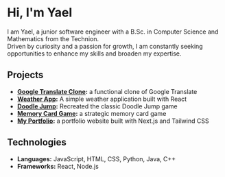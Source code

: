 # Hi, I'm Yael

I am Yael, a junior software engineer with a B.Sc. in Computer Science and Mathematics from the Technion. <br>
Driven by curiosity and a passion for growth, I am constantly seeking opportunities to enhance my skills and broaden my expertise.


## Projects
- **[Google Translate Clone](https://github.com/yaelshteiman/google-translate-clone):**
  a functional clone of Google Translate
- **[Weather App](https://github.com/yaelshteiman/weather-app):**
  A simple weather application built with React
- **[Doodle Jump](https://github.com/yaelshteiman/js-doodle-jump):**
  Recreated the classic Doodle Jump game
- **[Memory Card Game](https://github.com/yaelshteiman/memory-card-game):**
  a strategic memory card game
- **[My Portfolio](https://github.com/yaelshteiman/portfolio):**
  a portfolio website built with Next.js and Tailwind CSS


## Technologies
- **Languages:** JavaScript, HTML, CSS, Python, Java, C++
- **Frameworks:** React, Node.js

